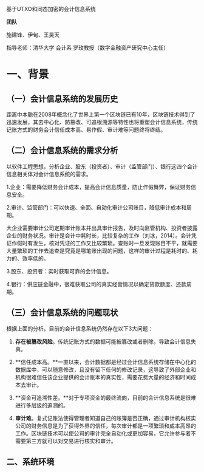基于UTXO和同态加密的会计信息系统

 

**团队**

施建锋、伊甸、王昊天

指导老师：清华大学 会计系 罗玫教授（数字金融资产研究中心主任）

# 一、背景

## （一）会计信息系统的发展历史

距离中本聪在2008年概念化了世界上第一个区块链已有10年，区块链技术得到了迅速发展，其去中心化、防篡改、可追根溯源等特性也将重塑会计信息系统，传统记账方式的财务会计信任成本高、易作假、审计难等问题终将终结。

## （二）会计信息系统的需求分析

以软件工程思想，分析企业、股东（投资者）、审计（监管部门）、银行这四个会计信息相关体对会计信息系统的需求。

1.企业：需要降低财务会计成本，提高会计信息质量，防止作假舞弊，保证财务信息安全。

2.审计、监管部门：可以快速、全面、自动化审计公司账目，降低审计成本和周期。

大企业需要审计公司定期审计账本并出具审计报告，及时向监管机构、投资者披露企业的财务状况。审计是会计中耗时长，比较复杂的工作（刘冰，2014）。会计凭证作假时有发生，核对凭证的工作又比较繁琐。查账时一旦发现账目不平，就需要大量繁琐的工作去追查是究竟是哪笔账出现的问题，这样的审计过程是耗时的、耗力的、效率低的。

3.股东、投资者：实时获取可靠的会计信息。

4.银行：供应链金融中，很难获取公司的真实经营情况以确定贷款额度、还款周期。

## （三）会计信息系统的问题现状

根据上面的分析，目前的会计信息系统仍然存在以下3大问题：

1. **存在被篡改风险**。传统记账方式的数据可能被篡改或者删除，导致会计信息失真。

2. **信任成本高。**一直以来，会计数据都是经过会计信息系统存储在中心化的数据库中，可以随意修改，且没有留下任何的修改记录，这导致了外部企业和机构很难信任该企业提供的会计账本的真实性，需要花费大量的经济和时间成本去审计。

3. **资金可追溯性差。**对于专项资金的最终流向，目前的会计信息系统是很难进行多层级的追溯的。

4. **审计难**。复式记账法使得管理者知道自己的账簿是否正确，通过审计机构核实公司的财务信息是为了获得外界的信任，每次审计都是一项繁琐和成本高昂的工作。区块链技术可以使公司的审计完全自动化或更加容易，它允许参与者不需要第三方就可以对交易进行核实和审计。

 

## 二、系统环境

 